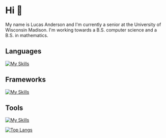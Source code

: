 # Hi 👋
My name is Lucas Anderson and I'm currently a senior at the University of Wisconsin Madison. I'm working towards a B.S. computer science and a B.S. in mathematics.

## Languages
[![My Skills](https://skillicons.dev/icons?i=ts,js,html,css,py,java)](https://skillicons.dev)

## Frameworks
[![My Skills](https://skillicons.dev/icons?i=react,nodejs,jest,bootstrap)](https://skillicons.dev)

## Tools
[![My Skills](https://skillicons.dev/icons?i=git,webpack,bash)](https://skillicons.dev)

<!-- ![GitHub stats](https://github-readme-stats.zohan.tech/api?username=landerson02&show_icons=true&theme=react&&hide_border=true) -->


[![Top Langs](https://github-readme-stats.vercel.app/api/top-langs/?username=landerson02&layout=compact&theme=dracula&langs_count=6)](https://github.com/anuraghazra/github-readme-stats)


<!--
**landerson02/landerson02** is a ✨ _special_ ✨ repository because its `README.md` (this file) appears on your GitHub profile.

Here are some ideas to get you started:

- 🔭 I’m currently working on ...
- 🌱 I’m currently learning ...
- 👯 I’m looking to collaborate on ...
- 🤔 I’m looking for help with ...
- 💬 Ask me about ...
- 📫 How to reach me: ...
- 😄 Pronouns: ...
- ⚡ Fun fact: ...
-->
